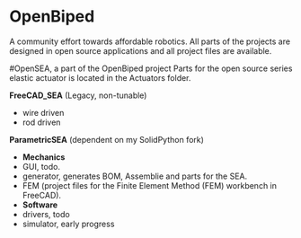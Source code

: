 # OpenBiped
A community effort towards affordable robotics.
All parts of the projects are designed in open source applications and all project files are available.

#OpenSEA, a part of the OpenBiped project
Parts for the open source series elastic actuator is located in the Actuators folder.
 
**FreeCAD_SEA** (Legacy, non-tunable)
- wire driven
- rod driven

**ParametricSEA** (dependent on my SolidPython fork)
- **Mechanics**
 - GUI, todo.
 - generator, generates BOM, Assemblie and parts for the SEA.  
 - FEM (project files for the Finite Element Method (FEM) workbench in FreeCAD). 
- **Software**
 - drivers, todo
 - simulator, early progress
